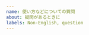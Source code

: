 ```yaml
---
name: 使い方などについての質問
about: 疑問があるときに
labels: Non-English, question
---
```


<!--

KH Coderの掲示板は、このIssuesからDiscussionsに移行しました。

Discussionsの方へご投稿ください。
https://github.com/ko-ichi-h/khcoder/discussions

-->
